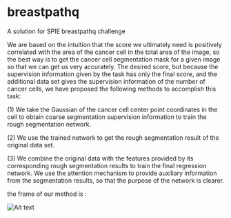 # breastpathq
A solution for SPIE breastpathq challenge

We are based on the intuition that the score we ultimately need is positively correlated with the area of the cancer cell in the total area of the image, so the best way is to get the cancer cell segmentation mask for a given image so that we can get us very accurately. The desired score, but because the supervision information given by the task has only the final score, and the additional data set gives the supervision information of the number of cancer cells, we have proposed the following methods to accomplish this task:

(1) We take the Gaussian of the cancer cell center point coordinates in the cell to obtain coarse segmentation supervision information to train the rough segmentation network.

(2) We use the trained network to get the rough segmentation result of the original data set.

(3) We combine the original data with the features provided by its corresponding rough segmentation results to train the final regression network. We use the attention mechanism to provide auxiliary information from the segmentation results, so that the purpose of the network is clearer.


the frame of our method is :

![Alt text](https://github.com/iceli1007/SPIE2019/tree/master/image/main_framework.png)


